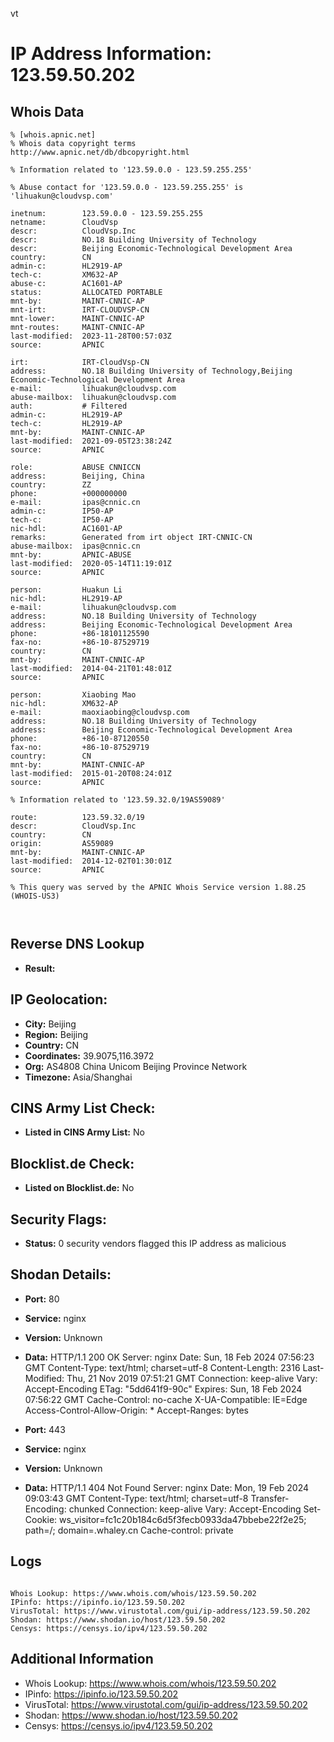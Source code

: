 vt
# IP Address Information: 123.59.50.202

## Whois Data
```
% [whois.apnic.net]
% Whois data copyright terms    http://www.apnic.net/db/dbcopyright.html

% Information related to '123.59.0.0 - 123.59.255.255'

% Abuse contact for '123.59.0.0 - 123.59.255.255' is 'lihuakun@cloudvsp.com'

inetnum:        123.59.0.0 - 123.59.255.255
netname:        CloudVsp
descr:          CloudVsp.Inc
descr:          NO.18 Building University of Technology
descr:          Beijing Economic-Technological Development Area
country:        CN
admin-c:        HL2919-AP
tech-c:         XM632-AP
abuse-c:        AC1601-AP
status:         ALLOCATED PORTABLE
mnt-by:         MAINT-CNNIC-AP
mnt-irt:        IRT-CLOUDVSP-CN
mnt-lower:      MAINT-CNNIC-AP
mnt-routes:     MAINT-CNNIC-AP
last-modified:  2023-11-28T00:57:03Z
source:         APNIC

irt:            IRT-CloudVsp-CN
address:        NO.18 Building University of Technology,Beijing Economic-Technological Development Area
e-mail:         lihuakun@cloudvsp.com
abuse-mailbox:  lihuakun@cloudvsp.com
auth:           # Filtered
admin-c:        HL2919-AP
tech-c:         HL2919-AP
mnt-by:         MAINT-CNNIC-AP
last-modified:  2021-09-05T23:38:24Z
source:         APNIC

role:           ABUSE CNNICCN
address:        Beijing, China
country:        ZZ
phone:          +000000000
e-mail:         ipas@cnnic.cn
admin-c:        IP50-AP
tech-c:         IP50-AP
nic-hdl:        AC1601-AP
remarks:        Generated from irt object IRT-CNNIC-CN
abuse-mailbox:  ipas@cnnic.cn
mnt-by:         APNIC-ABUSE
last-modified:  2020-05-14T11:19:01Z
source:         APNIC

person:         Huakun Li
nic-hdl:        HL2919-AP
e-mail:         lihuakun@cloudvsp.com
address:        NO.18 Building University of Technology
address:        Beijing Economic-Technological Development Area
phone:          +86-18101125590
fax-no:         +86-10-87529719
country:        CN
mnt-by:         MAINT-CNNIC-AP
last-modified:  2014-04-21T01:48:01Z
source:         APNIC

person:         Xiaobing Mao
nic-hdl:        XM632-AP
e-mail:         maoxiaobing@cloudvsp.com
address:        NO.18 Building University of Technology
address:        Beijing Economic-Technological Development Area
phone:          +86-10-87120550
fax-no:         +86-10-87529719
country:        CN
mnt-by:         MAINT-CNNIC-AP
last-modified:  2015-01-20T08:24:01Z
source:         APNIC

% Information related to '123.59.32.0/19AS59089'

route:          123.59.32.0/19
descr:          CloudVsp.Inc
country:        CN
origin:         AS59089
mnt-by:         MAINT-CNNIC-AP
last-modified:  2014-12-02T01:30:01Z
source:         APNIC

% This query was served by the APNIC Whois Service version 1.88.25 (WHOIS-US3)



```
## Reverse DNS Lookup
- **Result:** 

## IP Geolocation:
- **City:** Beijing
- **Region:** Beijing
- **Country:** CN
- **Coordinates:** 39.9075,116.3972
- **Org:** AS4808 China Unicom Beijing Province Network
- **Timezone:** Asia/Shanghai

## CINS Army List Check:
- **Listed in CINS Army List:** 
No

## Blocklist.de Check:
- **Listed on Blocklist.de:** 
No

## Security Flags:
- **Status:** 0 security vendors flagged this IP address as malicious

## Shodan Details:
- **Port:** 80
- **Service:** nginx
- **Version:** Unknown
- **Data:** HTTP/1.1 200 OK
Server: nginx
Date: Sun, 18 Feb 2024 07:56:23 GMT
Content-Type: text/html; charset=utf-8
Content-Length: 2316
Last-Modified: Thu, 21 Nov 2019 07:51:21 GMT
Connection: keep-alive
Vary: Accept-Encoding
ETag: "5dd641f9-90c"
Expires: Sun, 18 Feb 2024 07:56:22 GMT
Cache-Control: no-cache
X-UA-Compatible: IE=Edge
Access-Control-Allow-Origin: *
Accept-Ranges: bytes



- **Port:** 443
- **Service:** nginx
- **Version:** Unknown
- **Data:** HTTP/1.1 404 Not Found
Server: nginx
Date: Mon, 19 Feb 2024 09:03:43 GMT
Content-Type: text/html; charset=utf-8
Transfer-Encoding: chunked
Connection: keep-alive
Vary: Accept-Encoding
Set-Cookie: ws_visitor=fc1c20b184c6d5f3fecb0933da47bbebe22f2e25; path=/; domain=.whaley.cn
Cache-control: private



## Logs
```

Whois Lookup: https://www.whois.com/whois/123.59.50.202
IPinfo: https://ipinfo.io/123.59.50.202
VirusTotal: https://www.virustotal.com/gui/ip-address/123.59.50.202
Shodan: https://www.shodan.io/host/123.59.50.202
Censys: https://censys.io/ipv4/123.59.50.202

```
## Additional Information
- Whois Lookup: https://www.whois.com/whois/123.59.50.202
- IPinfo: https://ipinfo.io/123.59.50.202
- VirusTotal: https://www.virustotal.com/gui/ip-address/123.59.50.202
- Shodan: https://www.shodan.io/host/123.59.50.202
- Censys: https://censys.io/ipv4/123.59.50.202

